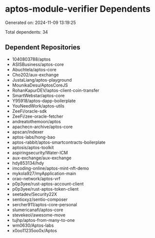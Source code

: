 # aptos-module-verifier Dependents

Generated on: 2024-11-09 13:19:25

Total dependents: 34

## Dependent Repositories

- 1040803788/aptos
- ASISBusiness/aptos-core
- Abuchtela/aptos-core
- Cho202/aux-exchange
- JustaLiang/aptos-playground
- MounikaDesu/AptosCoreJS
- RohanKapurDEV/aptos-client-coin-transfer
- SmartWebstar/aptos-core
- Y95918/aptos-dapp-boilerplate
- YouNeedWork/aptos-utils
- ZeeFi/oracle-sdk
- ZeeFi/zee-oracle-fetcher
- andreatothemoon/aptos
- apachecn-archive/aptos-core
- apscan/indexer
- aptos-labs/hong-bao
- aptos-rabbit/aptos-smartcontracts-boilerplate
- aptosis/aptos-toolkit
- aspiringsecurity/Water-ICM
- aux-exchange/aux-exchange
- hdy853134/hdy
- imcoding-online/aptos-mint-nft-demo
- mykola927/myApplication-main
- orao-network/aptos-vrf
- p0p3yee/rust-aptos-account-client
- p0p3yee/rust-aptos-token-client
- seetadev/Security22X
- sentioxyz/sentio-composer
- sercher911/aptos-core-personal
- slumericanafi/aptos-core
- stevekeol/awesome-move
- tujhp/aptos-from-many-to-one
- wm0630/Aptos-labs
- x0oo11235oo0x/Aptos
